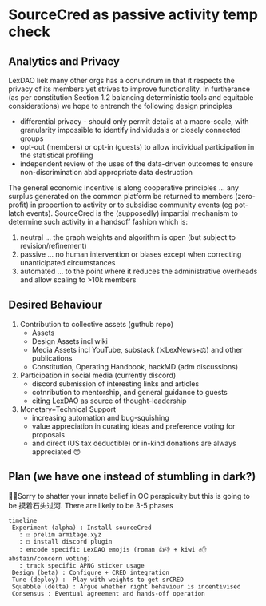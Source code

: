 # SourceCred as passive activity temp check

## Analytics and Privacy
LexDAO liek many other orgs has a conundrum in that it respects the privacy of its members yet strives to improve functionality. In furtherance (as per constitution Section 1.2 balancing deterministic tools and equitable considerations) we hope to entrench the following design principles
- differential privacy - should only permit details at a macro-scale, with granularity impossible to identify individudals or closely connected groups
- opt-out (members) or opt-in (guests) to allow individual participation in the statistical profiling 
- independent review of the uses of the data-driven outcomes to ensure non-discrimination abd appropriate data destruction

The general economic incentive is along cooperative principles ... any surplus generated on the common platform be returned to members (zero-profit) in propertion to activity or to subsidise community events (eg pot-latch events). SourceCred is the (supposedly) impartial mechanism to determine such activity in a handsoff fashion which is:
1. neutral ... the graph weights and algorithm is open (but subject to revision/refinement)
2. passive ... no human intervention or biases except when correcting unanticipated circumstances
3. automated ... to the point where it reduces the administrative overheads and allow scaling to >10k members

## Desired Behaviour

1. Contribution to collective assets (guthub repo)
   - Assets
   - Design Assets incl wiki
   - Media Assets incl YouTube, substack (⚔️LexNews+⚖️) and other publications
   - Constitution, Operating Handbook, hackMD (adm discussions)
2. Participation in social media (currently discord)
   - discord submission of interesting links and articles
   - cotnribution to mentorship, and general guidance to guests
   - citing LexDAO as source of thought-leadership
3. Monetary+Technical Support
   - increasing automation and bug-squishing
   - value appreciation in curating ideas and preference voting for proposals
   - and direct (US tax deductible) or in-kind donations are always appreciated 😙

 ## Plan (we have one instead of stumbling in dark?)

 😮‍💨Sorry to shatter your innate belief in OC perspicuity but this is going to be 摸着石头过河. There are likely to be 3-5 phases

 ```mermaid
timeline
  Experiment (alpha) : Install sourceCred
    : ☑️ prelim armitage.xyz
    : ◻ install discord plugin
    : encode specific LexDAO emojis (roman 👍👎 + kiwi ✊✋ abstain/concern voting)
    : track specific APNG sticker usage
  Design (beta) : Configure + CRED integration
  Tune (deploy) :  Play with weights to get srCRED
  Squabble (delta) : Argue whether right behaviour is incentivised
  Consensus : Eventual agreement and hands-off operation
```
   
